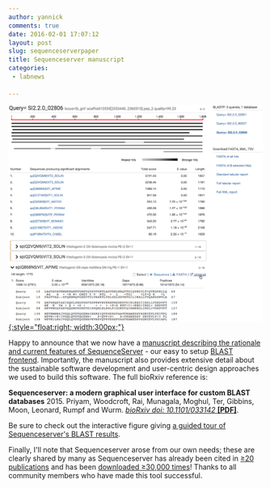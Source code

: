 ```yaml
---
author: yannick
comments: true
date: 2016-02-01 17:07:12
layout: post
slug: sequenceserverpaper
title: Sequenceserver manuscript
categories: 
 - labnews

---
```


<a href="http://www.sequenceserver.com/paper/fig2interactive/" alt="Interactive Figure" title="Interactive Figure">![figure](/img/news/sequenceserverresult.png){:style="float:right; width:300px;"}</a>

Happy to announce that we now have a <a href="http://dx.doi.org/10.1101/033142">manuscript describing the rationale and current features of SequenceServer</a> - our easy to setup <a href="http://sequenceserver.com">BLAST frontend</a>. Importantly, the manuscript also provides extensive detail about the sustainable software development and user-centric design approaches we used to build this software. The full bioRxiv reference is:

<p><b>Sequenceserver: a modern graphical user interface for custom BLAST databases</b> 2015. Priyam, Woodcroft, Rai, Munagala, Moghul, Ter, Gibbins, Moon, Leonard, Rumpf and Wurm. <a href="http://biorxiv.org/cgi/content/short/033142"><em>bioRxiv doi: 10.1101/033142</em> <b>[PDF]</b></a>.</p>

Be sure to check out the interactive figure giving <a href="http://www.sequenceserver.com/paper/fig2interactive/"> a guided tour of Sequenceserver's BLAST results</a>.

Finally, I'll note that Sequenceserver arose from our own needs; these are clearly shared by many as Sequenceserver has already been cited in <a href="http://www.sequenceserver.com/#users">&ge;20 publications</a> and has been <a href="http://biogems.info/">downloaded &ge;30,000 times</a>! Thanks to all community members who have made this tool successful.





